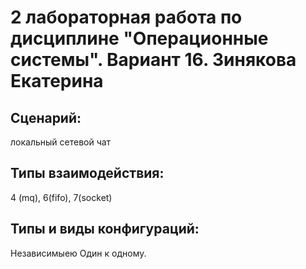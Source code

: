 # 2 лабораторная работа по дисциплине "Операционные системы". Вариант 16. Зинякова Екатерина
## Сценарий:
локальный сетевой чат
## Типы взаимодействия:
4 (mq), 6(fifo), 7(socket) 
## Типы и виды конфигураций:
Независимыею Один к одному.
